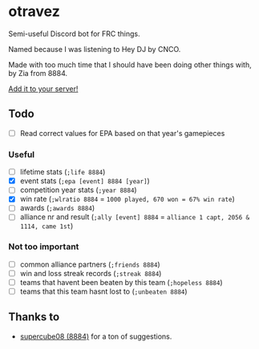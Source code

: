 # otravez

Semi-useful Discord bot for FRC things.

Named because I was listening to Hey DJ by CNCO.

Made with too much time that I should have been doing other things with, by Zia
from 8884.

[Add it to your server!](https://discord.com/oauth2/authorize?client_id=1414072357445697576&permissions=580851377228864&integration_type=0&scope=bot)

## Todo

- [ ] Read correct values for EPA based on that year's gamepieces

### Useful
- [ ] lifetime stats (`;life 8884`)
- [x] event stats (`;epa [event] 8884 [year]`)
- [ ] competition year stats (`;year 8884`)
- [x] win rate (`;wlratio 8884` = `1000 played, 670 won = 67% win rate`)
- [ ] awards (`;awards 8884`)
- [ ] alliance nr and result (`;ally [event] 8884` = `alliance 1 capt, 2056 & 1114, came 1st`)

### Not too important
- [ ] common alliance partners (`;friends 8884`)
- [ ] win and loss streak records (`;streak 8884`)
- [ ] teams that havent been beaten by this team (`;hopeless 8884`)
- [ ] teams that this team hasnt lost to (`;unbeaten 8884`)

## Thanks to

- [supercube08 (8884)](https://github.com/supercube08) for a ton of suggestions.
